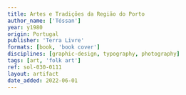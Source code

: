 ```yaml
---
title: Artes e Tradições da Região do Porto
author_name: ['Tóssan']
year: y1980
origin: Portugal
publisher: 'Terra Livre'
formats: [book, 'book cover']
disciplines: [graphic-design, typography, photography]
tags: [art, 'folk art']
ref: sol-030-0111
layout: artifact
date_added: 2022-06-01
---
```

